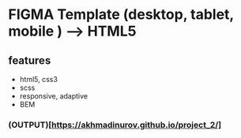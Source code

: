 # FIGMA Template (desktop, tablet, mobile ) --> HTML5

## features
- html5, css3
- scss
- responsive, adaptive
- BEM 

### (OUTPUT)[https://akhmadinurov.github.io/project_2/]
